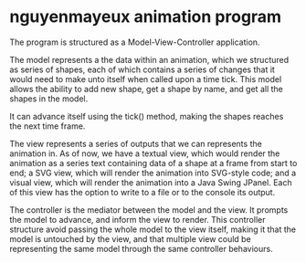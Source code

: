 # nguyenmayeux animation program

The program is structured as a Model-View-Controller application.

The model represents a the data within an animation, which we structured as series of shapes, each of which contains a series of changes that it would need to make unto itself when called upon a time tick. This model allows the ability to add new shape, get a shape by name, and get all the shapes in the model. 

It can advance itself using the tick() method, making the shapes reaches the next time frame.

The view represents a series of outputs that we can represents the animation in. As of now, we have a textual view, which would render the animation as a series text containing data of a shape at a frame from start to end; a SVG view, which will render the animation into SVG-style code; and a visual view, which will render the animation into a Java Swing JPanel. Each of this view has the option to write to a file or to the console its output.

The controller is the mediator between the model and the view. It prompts the model to advance, and inform the view to render. This controller structure avoid passing the whole model to the view itself, making it that the model is untouched by the view, and that multiple view could be representing the same model through the same controller behaviours.